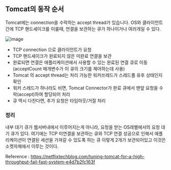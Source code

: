## Tomcat의 동작 순서
Tomcat에는 connection을 수락하는 accept thread가 있습니다. OS와 클라이언트간에 TCP 핸드셰이크를 이룰때, 연결을 보관하는 큐가 하나이거나 여러개일 수 있다.

![image](https://github.com/amazon7737/spring-referencedocs-reading/blob/main/images/tomcat-draw.png?raw=true)

- TCP connection 으로 클라이언트가 요청
- TCP 핸드셰이크가 완료되지 않은 미완료 연결을 보관
- 완료되면 연결은 애플리케이션에서 사용할 수 있는 완료된 연결 큐로 이동 (acceptCount 매개변수가 이 큐의 크기를 제어하는데 사용)
- Tomcat 의 accept thread는 처리 가능한 워커쓰레드가 스레드풀 유후 상태인지 확인
- 워커 스레드가 하나라도 비면, Tomcat Connector가 완료 큐에서 맨앞 요청을 수락(accept)하여 할당되어 처리
- 큐 역시 다찬다면, 추가 요청은 타임아웃/거절 처리

### 정리
내부 대기 큐가 웹서버내에서 이루어지는게 아니라, 요청을 받는 OS레벨에서의 요청 대기 큐가 있다. 여기에는 TCP 미연결을 보관하는 큐와 TCP 연결 성공으로 인해서 애플리케이션이 연결된 세션을 가져갈 수 있도록 하는 큐 이렇게 2개가 보관되어있고 이것은 소켓자체에서 이루는 것이다.

Reference : https://netflixtechblog.com/tuning-tomcat-for-a-high-throughput-fail-fast-system-e4d7b2fc163f
